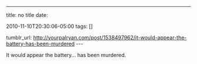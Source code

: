 ---
title: no title
date:

 2010-11-10T20:30:06-05:00 
tags:  []

tumblr_url:
http://yourpalryan.com/post/1538497962/it-would-appear-the-battery-has-been-murdered
\-\--

It would appear the battery... has been murdered.
